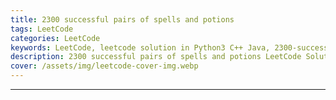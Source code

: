 ```yaml
---
title: 2300 successful pairs of spells and potions
tags: LeetCode
categories: LeetCode
keywords: LeetCode, leetcode solution in Python3 C++ Java, 2300-successful-pairs-of-spells-and-potions solution
description: 2300 successful pairs of spells and potions LeetCode Solution Explained
cover: /assets/img/leetcode-cover-img.webp
---
```







---



